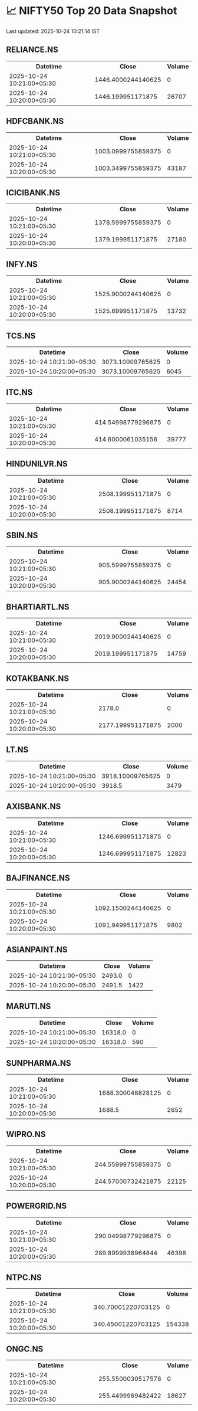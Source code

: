 # 📈 NIFTY50 Top 20 Data Snapshot

Last updated: 2025-10-24 10:21:14 IST

## RELIANCE.NS

<table>
  <tr><th>Datetime</th><th>Close</th><th>Volume</th></tr>
  <tr><td>2025-10-24 10:21:00+05:30</td><td>1446.4000244140625</td><td>0</td></tr>
  <tr><td>2025-10-24 10:20:00+05:30</td><td>1446.199951171875</td><td>26707</td></tr>
</table>

## HDFCBANK.NS

<table>
  <tr><th>Datetime</th><th>Close</th><th>Volume</th></tr>
  <tr><td>2025-10-24 10:21:00+05:30</td><td>1003.0999755859375</td><td>0</td></tr>
  <tr><td>2025-10-24 10:20:00+05:30</td><td>1003.3499755859375</td><td>43187</td></tr>
</table>

## ICICIBANK.NS

<table>
  <tr><th>Datetime</th><th>Close</th><th>Volume</th></tr>
  <tr><td>2025-10-24 10:21:00+05:30</td><td>1378.5999755859375</td><td>0</td></tr>
  <tr><td>2025-10-24 10:20:00+05:30</td><td>1379.199951171875</td><td>27180</td></tr>
</table>

## INFY.NS

<table>
  <tr><th>Datetime</th><th>Close</th><th>Volume</th></tr>
  <tr><td>2025-10-24 10:21:00+05:30</td><td>1525.9000244140625</td><td>0</td></tr>
  <tr><td>2025-10-24 10:20:00+05:30</td><td>1525.699951171875</td><td>13732</td></tr>
</table>

## TCS.NS

<table>
  <tr><th>Datetime</th><th>Close</th><th>Volume</th></tr>
  <tr><td>2025-10-24 10:21:00+05:30</td><td>3073.10009765625</td><td>0</td></tr>
  <tr><td>2025-10-24 10:20:00+05:30</td><td>3073.10009765625</td><td>6045</td></tr>
</table>

## ITC.NS

<table>
  <tr><th>Datetime</th><th>Close</th><th>Volume</th></tr>
  <tr><td>2025-10-24 10:21:00+05:30</td><td>414.54998779296875</td><td>0</td></tr>
  <tr><td>2025-10-24 10:20:00+05:30</td><td>414.6000061035156</td><td>39777</td></tr>
</table>

## HINDUNILVR.NS

<table>
  <tr><th>Datetime</th><th>Close</th><th>Volume</th></tr>
  <tr><td>2025-10-24 10:21:00+05:30</td><td>2508.199951171875</td><td>0</td></tr>
  <tr><td>2025-10-24 10:20:00+05:30</td><td>2508.199951171875</td><td>8714</td></tr>
</table>

## SBIN.NS

<table>
  <tr><th>Datetime</th><th>Close</th><th>Volume</th></tr>
  <tr><td>2025-10-24 10:21:00+05:30</td><td>905.5999755859375</td><td>0</td></tr>
  <tr><td>2025-10-24 10:20:00+05:30</td><td>905.9000244140625</td><td>24454</td></tr>
</table>

## BHARTIARTL.NS

<table>
  <tr><th>Datetime</th><th>Close</th><th>Volume</th></tr>
  <tr><td>2025-10-24 10:21:00+05:30</td><td>2019.9000244140625</td><td>0</td></tr>
  <tr><td>2025-10-24 10:20:00+05:30</td><td>2019.199951171875</td><td>14759</td></tr>
</table>

## KOTAKBANK.NS

<table>
  <tr><th>Datetime</th><th>Close</th><th>Volume</th></tr>
  <tr><td>2025-10-24 10:21:00+05:30</td><td>2178.0</td><td>0</td></tr>
  <tr><td>2025-10-24 10:20:00+05:30</td><td>2177.199951171875</td><td>2000</td></tr>
</table>

## LT.NS

<table>
  <tr><th>Datetime</th><th>Close</th><th>Volume</th></tr>
  <tr><td>2025-10-24 10:21:00+05:30</td><td>3918.10009765625</td><td>0</td></tr>
  <tr><td>2025-10-24 10:20:00+05:30</td><td>3918.5</td><td>3479</td></tr>
</table>

## AXISBANK.NS

<table>
  <tr><th>Datetime</th><th>Close</th><th>Volume</th></tr>
  <tr><td>2025-10-24 10:21:00+05:30</td><td>1246.699951171875</td><td>0</td></tr>
  <tr><td>2025-10-24 10:20:00+05:30</td><td>1246.699951171875</td><td>12823</td></tr>
</table>

## BAJFINANCE.NS

<table>
  <tr><th>Datetime</th><th>Close</th><th>Volume</th></tr>
  <tr><td>2025-10-24 10:21:00+05:30</td><td>1092.1500244140625</td><td>0</td></tr>
  <tr><td>2025-10-24 10:20:00+05:30</td><td>1091.949951171875</td><td>9802</td></tr>
</table>

## ASIANPAINT.NS

<table>
  <tr><th>Datetime</th><th>Close</th><th>Volume</th></tr>
  <tr><td>2025-10-24 10:21:00+05:30</td><td>2493.0</td><td>0</td></tr>
  <tr><td>2025-10-24 10:20:00+05:30</td><td>2491.5</td><td>1422</td></tr>
</table>

## MARUTI.NS

<table>
  <tr><th>Datetime</th><th>Close</th><th>Volume</th></tr>
  <tr><td>2025-10-24 10:21:00+05:30</td><td>16318.0</td><td>0</td></tr>
  <tr><td>2025-10-24 10:20:00+05:30</td><td>16318.0</td><td>590</td></tr>
</table>

## SUNPHARMA.NS

<table>
  <tr><th>Datetime</th><th>Close</th><th>Volume</th></tr>
  <tr><td>2025-10-24 10:21:00+05:30</td><td>1688.300048828125</td><td>0</td></tr>
  <tr><td>2025-10-24 10:20:00+05:30</td><td>1688.5</td><td>2652</td></tr>
</table>

## WIPRO.NS

<table>
  <tr><th>Datetime</th><th>Close</th><th>Volume</th></tr>
  <tr><td>2025-10-24 10:21:00+05:30</td><td>244.55999755859375</td><td>0</td></tr>
  <tr><td>2025-10-24 10:20:00+05:30</td><td>244.57000732421875</td><td>22125</td></tr>
</table>

## POWERGRID.NS

<table>
  <tr><th>Datetime</th><th>Close</th><th>Volume</th></tr>
  <tr><td>2025-10-24 10:21:00+05:30</td><td>290.04998779296875</td><td>0</td></tr>
  <tr><td>2025-10-24 10:20:00+05:30</td><td>289.8999938964844</td><td>46398</td></tr>
</table>

## NTPC.NS

<table>
  <tr><th>Datetime</th><th>Close</th><th>Volume</th></tr>
  <tr><td>2025-10-24 10:21:00+05:30</td><td>340.70001220703125</td><td>0</td></tr>
  <tr><td>2025-10-24 10:20:00+05:30</td><td>340.45001220703125</td><td>154338</td></tr>
</table>

## ONGC.NS

<table>
  <tr><th>Datetime</th><th>Close</th><th>Volume</th></tr>
  <tr><td>2025-10-24 10:21:00+05:30</td><td>255.5500030517578</td><td>0</td></tr>
  <tr><td>2025-10-24 10:20:00+05:30</td><td>255.4499969482422</td><td>18627</td></tr>
</table>

